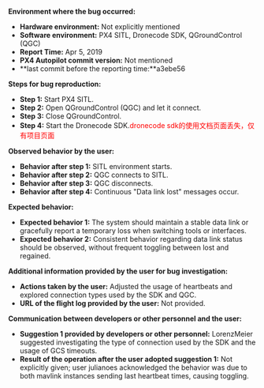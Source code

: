 **Environment where the bug occurred:**

- **Hardware environment:** Not explicitly mentioned
- **Software environment:** PX4 SITL, Dronecode SDK, QGroundControl (QGC)
- **Report Time:** Apr 5, 2019
- **PX4 Autopilot commit version:** Not mentioned
- **last commit before the reporting time:**a3ebe56

**Steps for bug reproduction:**

- **Step 1:** Start PX4 SITL.
- **Step 2:** Open QGroundControl (QGC) and let it connect.
- **Step 3:** Close QGroundControl.
- **Step 4:** Start the Dronecode SDK.<font color='red'>dronecode sdk的使用文档页面丢失，仅有项目页面</font>

**Observed behavior by the user:**

- **Behavior after step 1:** SITL environment starts.
- **Behavior after step 2:** QGC connects to SITL.
- **Behavior after step 3:** QGC disconnects.
- **Behavior after step 4:** Continuous "Data link lost" messages occur.

**Expected behavior:**

- **Expected behavior 1:** The system should maintain a stable data link or gracefully report a temporary loss when switching tools or interfaces.
- **Expected behavior 2:** Consistent behavior regarding data link status should be observed, without frequent toggling between lost and regained.

**Additional information provided by the user for bug investigation:**

- **Actions taken by the user:** Adjusted the usage of heartbeats and explored connection types used by the SDK and QGC.
- **URL of the flight log provided by the user:** Not provided.

**Communication between developers or other personnel and the user:**

- **Suggestion 1 provided by developers or other personnel:** LorenzMeier suggested investigating the type of connection used by the SDK and the usage of GCS timeouts.
- **Result of the operation after the user adopted suggestion 1:** Not explicitly given; user julianoes acknowledged the behavior was due to both mavlink instances sending last heartbeat times, causing toggling.

